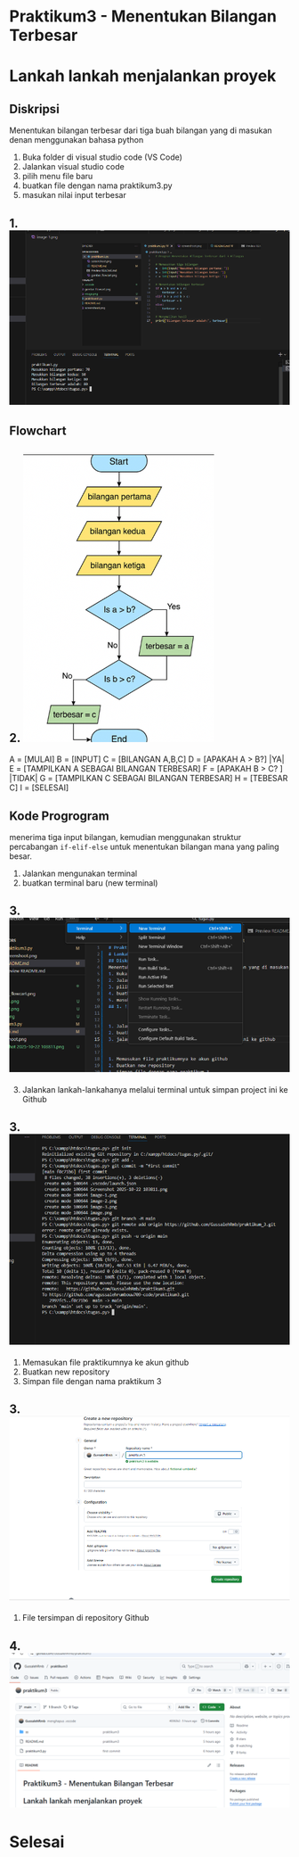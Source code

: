 # Praktikum3 - Menentukan Bilangan Terbesar
# Lankah lankah menjalankan proyek
## Diskripsi
Menentukan bilangan terbesar dari tiga buah bilangan yang di masukan denan menggunakan bahasa python
1. Buka folder di visual studio code (VS Code)
2. Jalankan visual studio code
3. pilih menu file baru 
4. buatkan file dengan nama praktikum3.py
5. masukan nilai input terbesar
## 1. ![alt text](ss/image-6.png)

## Flowchart
## 2. ![alt text](ss/image-2.png)
A = [MULAI] 
B = [INPUT]
C = [BILANGAN A,B,C]
D = [APAKAH A > B?] |YA| 
E = [TAMPILKAN A SEBAGAI BILANGAN TERBESAR]
F = [APAKAH B > C? ] |TIDAK|
G = [TAMPILKAN C SEBAGAI BILANGAN TERBESAR]
H = [TEBESAR C]
I = [SELESAI]

## Kode Progrogram
 menerima tiga input bilangan, kemudian menggunakan struktur percabangan `if-elif-else` untuk menentukan bilangan mana yang paling besar.

1. Jalankan mengunakan terminal
2. buatkan terminal baru (new terminal)
## 3. ![alt text](ss/image-3.png)
3. Jalankan lankah-lankahanya melalui terminal untuk simpan project ini ke Github
## 3. ![alt text](ss/image-4.png)

1. Memasukan file praktikumnya ke akun github
2. Buatkan new repository 
3. Simpan file dengan nama praktikum 3
## 3. ![alt text](ss/image-5.png)

1. File tersimpan di repository Github
## 4. ![alt text](ss/image.png)
# Selesai